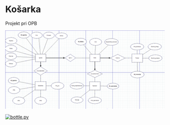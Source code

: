 # Košarka
Projekt pri OPB

![Košarka](sport.png)

[![bottle.py](https://mybinder.org/badge_logo.svg)](https://mybinder.org/v2/gh/1marcelspehonja/Sport/master?urlpath=proxy/8080/)
